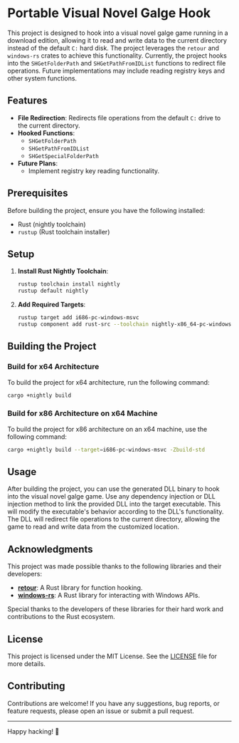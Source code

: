 # Portable Visual Novel Galge Hook

This project is designed to hook into a visual novel galge game running in a download edition, allowing it to read and write data to the current directory instead of the default `C:` hard disk. The project leverages the `retour` and `windows-rs` crates to achieve this functionality. Currently, the project hooks into the `SHGetFolderPath` and `SHGetPathFromIDList` functions to redirect file operations. Future implementations may include reading registry keys and other system functions.

## Features

- **File Redirection**: Redirects file operations from the default `C:` drive to the current directory.
- **Hooked Functions**:
  - `SHGetFolderPath`
  - `SHGetPathFromIDList`
  - `SHGetSpecialFolderPath`
- **Future Plans**:
  - Implement registry key reading functionality.

## Prerequisites

Before building the project, ensure you have the following installed:

- Rust (nightly toolchain)
- `rustup` (Rust toolchain installer)

## Setup

1. **Install Rust Nightly Toolchain**:
   ```sh
   rustup toolchain install nightly
   rustup default nightly
   ```

2. **Add Required Targets**:
   ```sh
   rustup target add i686-pc-windows-msvc
   rustup component add rust-src --toolchain nightly-x86_64-pc-windows-msvc
   ```

## Building the Project

### Build for x64 Architecture

To build the project for x64 architecture, run the following command:

```sh
cargo +nightly build
```

### Build for x86 Architecture on x64 Machine

To build the project for x86 architecture on an x64 machine, use the following command:

```sh
cargo +nightly build --target=i686-pc-windows-msvc -Zbuild-std
```

## Usage

After building the project, you can use the generated DLL binary to hook into the visual novel galge game. Use any dependency injection or DLL injection method to link the provided DLL into the target executable. This will modify the executable's behavior according to the DLL's functionality. The DLL will redirect file operations to the current directory, allowing the game to read and write data from the customized location.

## Acknowledgments

This project was made possible thanks to the following libraries and their developers:

- **[retour](https://crates.io/crates/retour)**: A Rust library for function hooking.
- **[windows-rs](https://crates.io/crates/windows)**: A Rust library for interacting with Windows APIs.

Special thanks to the developers of these libraries for their hard work and contributions to the Rust ecosystem.

## License

This project is licensed under the MIT License. See the [LICENSE](LICENSE) file for more details.

## Contributing

Contributions are welcome! If you have any suggestions, bug reports, or feature requests, please open an issue or submit a pull request.

---

Happy hacking! 🚀
